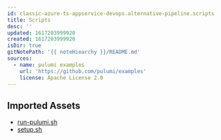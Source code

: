```yaml
---
id: classic-azure-ts-appservice-devops.alternative-pipeline.scripts
title: Scripts
desc: ''
updated: 1617203999920
created: 1617203999920
isDir: true
gitNotePath: '{{ noteHiearchy }}/README.md'
sources:
  - name: pulumi examples
    url: 'https://github.com/pulumi/examples'
    license: Apache License 2.0
---
```

## Imported Assets

- [run-pulumi.sh](/assets/run-pulumi.sh)
- [setup.sh](/assets/setup.sh)

